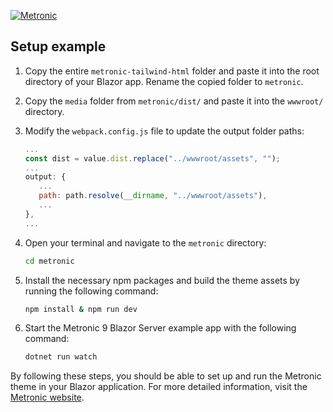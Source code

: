 <p>
    <a href="https://keenthemes.com/metronic">
        <img src="https://keenthemes.com/static/metronic/tailwind/docs/dist/assets/media/app/default-logo.svg" alt="Metronic"/>
    </a>
</p>

## Setup example

1. Copy the entire `metronic-tailwind-html` folder and paste it into the root directory of your Blazor app. Rename the copied folder to `metronic`.

2. Copy the `media` folder from `metronic/dist/` and paste it into the `wwwroot/` directory.

3. Modify the `webpack.config.js` file to update the output folder paths:
    ```javascript
    ...
    const dist = value.dist.replace("../wwwroot/assets", "");
    ...
    output: {
       ...
       path: path.resolve(__dirname, "../wwwroot/assets"),
       ...
    },
    ...
    ```

4. Open your terminal and navigate to the `metronic` directory:
    ```bash
    cd metronic
    ```

5. Install the necessary npm packages and build the theme assets by running the following command:
    ```bash
    npm install & npm run dev
    ```

6. Start the Metronic 9 Blazor Server example app with the following command:
    ```bash
    dotnet run watch
    ```

By following these steps, you should be able to set up and run the Metronic theme in your Blazor application. For more detailed information, visit the [Metronic website](https://keenthemes.com/metronic).
